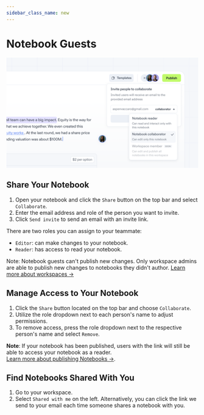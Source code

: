 ```yaml
---
sidebar_class_name: new
---
```


# Notebook Guests

![Invites](./img/image_collab.png)

## Share Your Notebook

1.  Open your notebook and click the `Share` button on the top bar and select `Collaborate`.
2.  Enter the email address and role of the person you want to invite.
3.  Click `Send invite` to send an email with an invite link.

There are two roles you can assign to your teammate:

- `Editor`: can make changes to your notebook.
- `Reader`: has access to read your notebook.

Note: Notebook guests can't publish new changes. Only workspace admins are able to publish new changes to notebooks they didn't author. [Learn more about workspaces →](/share/workspaces)

## Manage Access to Your Notebook

1. Click the `Share` button located on the top bar and choose `Collaborate`.
2. Utilize the role dropdown next to each person's name to adjust permissions.
3. To remove access, press the role dropdown next to the respective person's name and select `Remove`.

**Note**: If your notebook has been published, users with the link will still be able to access your notebook as a reader. <br /> [Learn more about publishing Notebooks →](/docs/share/publish).

## Find Notebooks Shared With You

1.  Go to your workspace.
2.  Select `Shared with me` on the left.
    Alternatively, you can click the link we send to your email each time someone shares a notebook with you.
